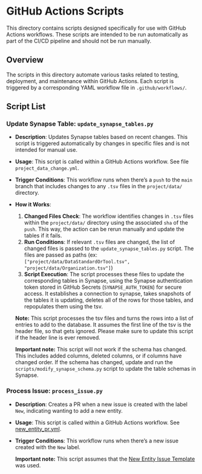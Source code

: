 # GitHub Actions Scripts

This directory contains scripts designed specifically for use with GitHub Actions workflows. These scripts are intended to be run automatically as part of the CI/CD pipeline and should not be run manually.

## Overview

The scripts in this directory automate various tasks related to testing, deployment, and maintenance within GitHub Actions. Each script is triggered by a corresponding YAML workflow file in `.github/workflows/`.

## Script List

### Update Synapse Table: `update_synapse_tables.py`

- **Description**: Updates Synapse tables based on recent changes. This script is triggered automatically by changes in specific files and is not intended for manual use.

- **Usage**: This script is called within a GitHub Actions workflow. See file `project_data_change.yml`.

- **Trigger Conditions**: This workflow runs when there’s a `push` to the `main` branch that includes changes to any `.tsv` files in the `project/data/` directory.

- **How it Works**:
  1. **Changed Files Check**: The workflow identifies changes in `.tsv` files within the `project/data/` directory using the associated `sha` of the `push`. This way, the action can be rerun manually and update the tables if it fails.
  2. **Run Conditions**: If relevant `.tsv` files are changed, the list of changed files is passed to the `update_synapse_tables.py` script. The files are passed as  paths (ex: `["project/data/DataStandardOrTool.tsv", "project/data/Organization.tsv"]`)
  3. **Script Execution**: The script processes these files to update the corresponding tables in Synapse, using the Synapse authentication token stored in GitHub Secrets (`SYNAPSE_AUTH_TOKEN`) for secure access. It establishes a connection to synapse, takes snapshots of the tables it is updating, deletes all of the rows for those tables, and repopulates them using the tsv.

  **Note:** This script processes the tsv files and turns the rows into a list of entries to add to the database. It assumes the first line of the tsv is the header file, so that gets ignored. Please make sure to update this script if the header line is ever removed.

  **Important note:** This script will not work if the schema has changed. This includes added columns, deleted columns, or if columns have changed order. If the schema has changed, update and run the `scripts/modify_synapse_schema.py` script to update the table schemas in Synapse.

### Process Issue: `process_issue.py`

- **Description**: Creates a PR when a new issue is created with the label `New`,
  indicating wanting to add a new entity.

- **Usage**: This script is called within a GitHub Actions workflow. See [new_entity_pr.yml](../workflows/new_entity_pr.yml).

- **Trigger Conditions**: This workflow runs when there’s a new issue created with the
  `New` label.

  **Important note:** This script assumes that the
  [New Entity Issue Template](../ISSUE_TEMPLATE/newEntity.yml) was used.
